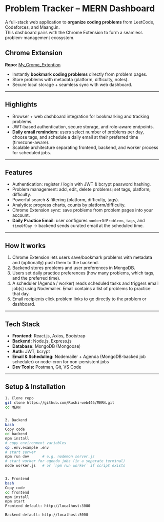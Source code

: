# Problem Tracker – MERN Dashboard

A full-stack web application to **organize coding problems** from LeetCode, Codeforces, and Maang.in.  
This dashboard pairs with the Chrome Extension to form a seamless problem-management ecosystem.

## Chrome Extension  
**Repo:** [My_Crome_Extention](https://github.com/Rushi-web446/My_Crome_Extention)  

- Instantly **bookmark coding problems** directly from problem pages.  
- Store problems with metadata (platform, difficulty, notes).  
- Secure local storage + seamless sync with web dashboard.  

---


## Highlights
- Browser + web dashboard integration for bookmarking and tracking problems.
- JWT-based authentication, secure storage, and role-aware endpoints.
- **Daily email reminders**: users select number of problems per day, choose tags, and schedule a daily email at their preferred time (timezone-aware).
- Scalable architecture separating frontend, backend, and worker process for scheduled jobs.

---

## Features
- Authentication: register / login with JWT & bcrypt password hashing.
- Problem management: add, edit, delete problems; set tags, platform, difficulty.
- Powerful search & filtering (platform, difficulty, tags).
- Analytics: progress charts, counts by platform/difficulty.
- Chrome Extension sync: save problems from problem pages into your account.
- **Daily Practice Email**: user configures `numberOfProblems`, `tags`, and `timeOfDay` → backend sends curated email at the scheduled time.

---

## How it works
1. Chrome Extension lets users save/bookmark problems with metadata and (optionally) push them to the backend.
2. Backend stores problems and user preferences in MongoDB.
3. Users set daily practice preferences (how many problems, which tags, and the preferred time).
4. A scheduler (Agenda / worker) reads scheduled tasks and triggers email job(s) using Nodemailer. Email contains a list of problems to practice that day.
5. Email recipients click problem links to go directly to the problem or dashboard.

---

## Tech Stack
- **Frontend:** React.js, Axios, Bootstrap  
- **Backend:** Node.js, Express.js  
- **Database:** MongoDB (Mongoose)  
- **Auth:** JWT, bcrypt  
- **Email & Scheduling:** Nodemailer + Agenda (MongoDB-backed job scheduler) or node-cron for non-persistent jobs  
- **Dev Tools:** Postman, Git, VS Code

---

## Setup & Installation

```bash
1. Clone repo
git clone https://github.com/Rushi-web446/MERN.git
cd MERN


2. Backend
bash
Copy code
cd backend
npm install
# copy environment variables
cp .env.example .env
# start server
npm run dev      # e.g. nodemon server.js
# start worker for agenda jobs (in a separate terminal)
node worker.js   # or `npm run worker` if script exists


3. Frontend
bash
Copy code
cd frontend
npm install
npm start
Frontend default: http://localhost:3000

Backend default: http://localhost:5000

